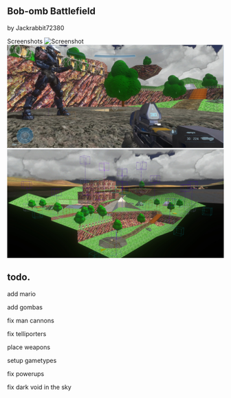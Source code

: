 ## Bob-omb Battlefield
by Jackrabbit72380

Screenshots
![Screenshot](https://github.com/jackrabbit72380/Ho4kmmm/blob/master/common/H3EK/tags/levels/multi/bobombbattlefield/preview1.jpg)
![Screenshot](https://github.com/jackrabbit72380/Ho4kmmm/blob/master/common/H3EK/tags/levels/multi/bobombbattlefield/preview0.jpg)
![Screenshot](https://github.com/jackrabbit72380/Ho4kmmm/blob/master/common/H3EK/tags/levels/multi/bobombbattlefield/preview.jpg)

## todo.
 
 add mario
 
 add gombas
 
 fix man cannons 
 
 fix telliporters
 
 place weapons
 
 setup gametypes
 
 fix powerups
 
 fix dark void in the sky
